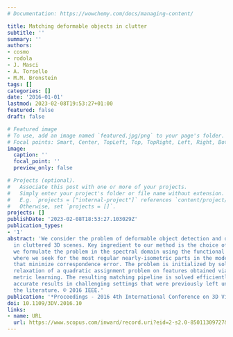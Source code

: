 ```yaml
---
# Documentation: https://wowchemy.com/docs/managing-content/

title: Matching deformable objects in clutter
subtitle: ''
summary: ''
authors:
- cosmo
- rodola
- J. Masci
- A. Torsello
- M.M. Bronstein
tags: []
categories: []
date: '2016-01-01'
lastmod: 2023-02-08T19:53:27+01:00
featured: false
draft: false

# Featured image
# To use, add an image named `featured.jpg/png` to your page's folder.
# Focal points: Smart, Center, TopLeft, Top, TopRight, Left, Right, BottomLeft, Bottom, BottomRight.
image:
  caption: ''
  focal_point: ''
  preview_only: false

# Projects (optional).
#   Associate this post with one or more of your projects.
#   Simply enter your project's folder or file name without extension.
#   E.g. `projects = ["internal-project"]` references `content/project/deep-learning/index.md`.
#   Otherwise, set `projects = []`.
projects: []
publishDate: '2023-02-08T18:53:27.103029Z'
publication_types:
- '1'
abstract: 'We consider the problem of deformable object detection and dense correspondence
  in cluttered 3D scenes. Key ingredient to our method is the choice of representation:
  we formulate the problem in the spectral domain using the functional maps framework,
  where we seek for the most regular nearly-isometric parts in the model and the scene
  that minimize correspondence error. The problem is initialized by solving a sparse
  relaxation of a quadratic assignment problem on features obtained via data-driven
  metric learning. The resulting matching pipeline is solved efficiently, and yields
  accurate results in challenging settings that were previously left unexplored in
  the literature. © 2016 IEEE.'
publication: '*Proceedings - 2016 4th International Conference on 3D Vision, 3DV 2016*'
doi: 10.1109/3DV.2016.10
links:
- name: URL
  url: https://www.scopus.com/inward/record.uri?eid=2-s2.0-85011309727&doi=10.1109%2f3DV.2016.10&partnerID=40&md5=5ceb87772615f8f23d75639a00f1c9ac
---
```

